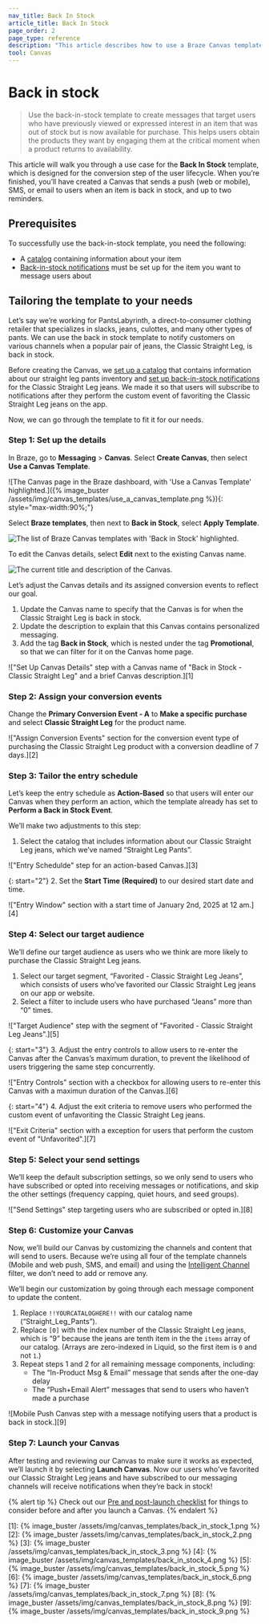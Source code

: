 ```yaml
---
nav_title: Back In Stock
article_title: Back In Stock
page_order: 2
page_type: reference
description: "This article describes how to use a Braze Canvas template to drive purchases by notifying your users when an item is back in stock with personalized messaging."
tool: Canvas
---
```


# Back in stock

> Use the back-in-stock template to create messages that target users who have previously viewed or expressed interest in an item that was out of stock but is now available for purchase. This helps users obtain the products they want by engaging them at the critical moment when a product returns to availability.

This article will walk you through a use case for the **Back In Stock** template, which is designed for the conversion step of the user lifecycle. When you’re finished, you’ll have created a Canvas that sends a push (web or mobile), SMS, or email to users when an item is back in stock, and up to two reminders.

## Prerequisites

To successfully use the back-in-stock template, you need the following:

- A [catalog]({{site.baseurl}}/user_guide/personalization_and_dynamic_content/catalogs/catalog) containing information about your item
- [Back-in-stock notifications]({{site.baseurl}}/user_guide/personalization_and_dynamic_content/catalogs/catalog_triggers/back_in_stock_notifications/#how-back-in-stock-notifications-work) must be set up for the item you want to message users about

## Tailoring the template to your needs

Let’s say we’re working for PantsLabyrinth, a direct-to-consumer clothing retailer that specializes in slacks, jeans, culottes, and many other types of pants. We can use the back in stock template to notify customers on various channels when a popular pair of jeans, the Classic Straight Leg, is back in stock.

Before creating the Canvas, we [set up a catalog]({{site.baseurl}}/user_guide/personalization_and_dynamic_content/catalogs/catalog) that contains information about our straight leg pants inventory and [set up back-in-stock notifications]({{site.baseurl}}/user_guide/personalization_and_dynamic_content/catalogs/catalog_triggers/back_in_stock_notifications/#setting-up-back-in-stock-notifications) for the Classic Straight Leg jeans. We made it so that users will subscribe to notifications after they perform the custom event of favoriting the Classic Straight Leg jeans on the app.

Now, we can go through the template to fit it for our needs.

### Step 1: Set up the details

In Braze, go to **Messaging** > **Canvas**. Select **Create Canvas**, then select **Use a Canvas Template**.

![The Canvas page in the Braze dashboard, with 'Use a Canvas Template' highlighted.]({% image_buster /assets/img/canvas_templates/use_a_canvas_template.png %}){: style="max-width:90%;"}

Select **Braze templates**, then next to **Back in Stock**, select **Apply Template**.

![The list of Braze Canvas templates with 'Back in Stock' highlighted.]()

To edit the Canvas details, select **Edit** next to the existing Canvas name.

![The current title and description of the Canvas.]()

Let’s adjust the Canvas details and its assigned conversion events to reflect our goal.

1. Update the Canvas name to specify that the Canvas is for when the Classic Straight Leg is back in stock.
2. Update the description to explain that this Canvas contains personalized messaging.
3. Add the tag **Back in Stock**, which is nested under the tag **Promotional**, so that we can filter for it on the Canvas home page. 

!["Set Up Canvas Details" step with a Canvas name of "Back in Stock - Classic Straight Leg" and a brief Canvas description.][1]

### Step 2: Assign your conversion events

Change the **Primary Conversion Event - A** to **Make a specific purchase** and select **Classic Straight Leg** for the product name.

!["Assign Conversion Events" section for the conversion event type of purchasing the Classic Straight Leg product with a conversion deadline of 7 days.][2]

### Step 3: Tailor the entry schedule

Let’s keep the entry schedule as **Action-Based** so that users will enter our Canvas when they perform an action, which the template already has set to **Perform a Back in Stock Event**.

We’ll make two adjustments to this step:

1. Select the catalog that includes information about our Classic Straight Leg jeans, which we’ve named “Straight Leg Pants”. 

!["Entry Schedulde" step for an action-based Canvas.][3]

{: start="2"}
2. Set the **Start Time (Required)** to our desired start date and time.

!["Entry Window" section with a start time of January 2nd, 2025 at 12 am.][4]

### Step 4: Select our target audience

We’ll define our target audience as users who we think are more likely to purchase the Classic Straight Leg jeans.

1. Select our target segment, “Favorited - Classic Straight Leg Jeans”, which consists of users who’ve favorited our Classic Straight Leg jeans on our app or website.
2. Select a filter to include users who have purchased “Jeans” more than “0” times.

!["Target Audience" step with the segment of "Favorited - Classic Straight Leg Jeans".][5]

{: start="3"}
3. Adjust the entry controls to allow users to re-enter the Canvas after the Canvas’s maximum duration, to prevent the likelihood of users triggering the same step concurrently.

!["Entry Controls" section with a checkbox for allowing users to re-enter this Canvas with a maximun duration of the Canvas.][6]

{: start="4"}
4. Adjust the exit criteria to remove users who performed the custom event of unfavoriting the Classic Straight Leg jeans.

!["Exit Criteria" section with a exception for users that perform the custom event of "Unfavorited".][7]

### Step 5: Select your send settings

We’ll keep the default subscription settings, so we only send to users who have subscribed or opted into receiving messages or notifications, and skip the other settings (frequency capping, quiet hours, and seed groups).

!["Send Settings" step targeting users who are subscribed or opted in.][8]

### Step 6: Customize your Canvas

Now, we’ll build our Canvas by customizing the channels and content that will send to users. Because we’re using all four of the template channels (Mobile and web push, SMS, and email) and using the [Intelligent Channel]({{site.baseurl}}/user_guide/brazeai/intelligence/intelligent_channel/) filter, we don’t need to add or remove any. 

We’ll begin our customization by going through each message component to update the content.

1. Replace `!!YOURCATALOGHERE!!` with our catalog name (“Straight_Leg_Pants”).
2. Replace `[0]` with the index number of the Classic Straight Leg jeans, which is “9” because the jeans are tenth item in the the `items` array of our catalog. (Arrays are zero-indexed in Liquid, so the first item is `0` and not `1`.)
3. Repeat steps 1 and 2 for all remaining message components, including:
    - The “In-Product Msg & Email” message that sends after the one-day delay
    - The “Push+Email Alert” messages that send to users who haven’t made a purchase

![Mobile Push Canvas step with a message notifying users that a product is back in stock.][9]

### Step 7: Launch your Canvas

After testing and reviewing our Canvas to make sure it works as expected, we’ll launch it by selecting **Launch Canvas**. Now our users who’ve favorited our Classic Straight Leg jeans and have subscribed to our messaging channels will receive notifications when they’re back in stock!

{% alert tip %}
Check out our [Pre and post-launch checklist]({{site.baseurl}}/user_guide/engagement_tools/canvas/ideas_and_strategies/pre_post_launch_checklist/#things-to-consider-before-launch) for things to consider before and after you launch a Canvas.
{% endalert %}

[1]: {% image_buster /assets/img/canvas_templates/back_in_stock_1.png %}
[2]: {% image_buster /assets/img/canvas_templates/back_in_stock_2.png %}
[3]: {% image_buster /assets/img/canvas_templates/back_in_stock_3.png %}
[4]: {% image_buster /assets/img/canvas_templates/back_in_stock_4.png %}
[5]: {% image_buster /assets/img/canvas_templates/back_in_stock_5.png %}
[6]: {% image_buster /assets/img/canvas_templates/back_in_stock_6.png %}
[7]: {% image_buster /assets/img/canvas_templates/back_in_stock_7.png %}
[8]: {% image_buster /assets/img/canvas_templates/back_in_stock_8.png %}
[9]: {% image_buster /assets/img/canvas_templates/back_in_stock_9.png %}
